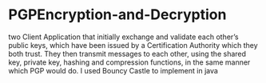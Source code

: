 # PGPEncryption-and-Decryption
two Client Application that initially exchange and validate each other’s public keys, which have been issued by a Certification Authority which they both trust. They then transmit messages to each other, using the shared key, private key, hashing and compression functions, in the same manner which PGP would do. I used Bouncy Castle to implement in java
